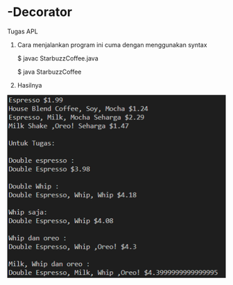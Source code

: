 # -Decorator
Tugas APL

1. Cara menjalankan program ini cuma dengan menggunakan syntax

     $ javac StarbuzzCoffee.java
  
     $ java StarbuzzCoffee

2. Hasilnya

![image](./Foto/1.PNG)
